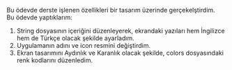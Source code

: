 Bu ödevde derste işlenen özellikleri bir tasarım üzerinde gerçekelştirdim.<br>
Bu ödevde yaptıklarım:
<ol>
<li>String dosyasının içeriğini düzenleyerek, ekrandaki yazıları hem İngilizce hem de Türkçe olacak şekilde ayarladım.</li>
<li>Uygulamanın adını ve icon resmini değiştirdim.</li>
<li>Ekran tasarımını Aydınlık ve Karanlık olacak şekilde, colors dosyasındaki renk kodlarını düzenledim.</li>
</ol>